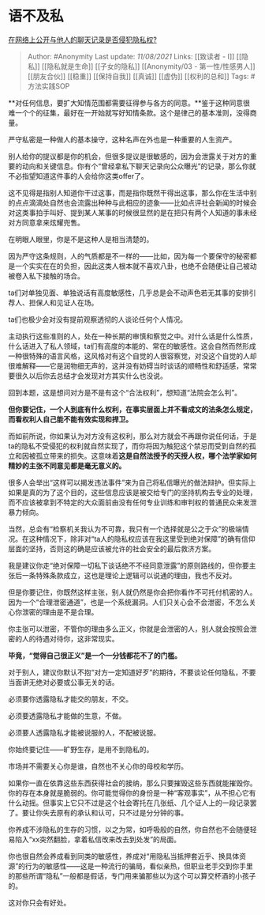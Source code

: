# 语不及私
[在网络上公开与他人的聊天记录是否侵犯隐私权?](https://www.zhihu.com/question/477629014/answer/2043789954)

> Author: #Anonymity 
Last update: *11/08/2021* 
Links: [[致读者 - I]] [[隐私]] [[隐私就是生命]] [[子女的隐私]] [[Anonymity/03 - 第一性/性感男人]] [[朋友合伙]] [[稳重]] [[保持自我]] [[真诚]] [[虚伪]] [[权利的总和]] 
Tags: #方法实践SOP    
  

**对任何信息，要扩大知情范围都需要征得参与各方的同意。**鉴于这种同意很难一个个的征集，最好在一开始就写好知情条款。这个是律己的基本准则，没得商量。

严守私密是一种做人的基本操守，这种名声在外也是一种重要的人生资产。

别人给你的提议都是你的机会，但很多提议是很敏感的，因为会泄露关于对方的重要的动向和关键信息。你有个“曾经拿私下聊天记录向公众曝光”的记录，那么你就不必指望知道这件事的人会给你这类offer了。

这不见得是指别人知道你干过这事，而是指你既然干得出这事，那么你在生活中别的点点滴滴处自然也会流露出种种与此相应的迹象——比如点评社会新闻的时候会对这类事拍手叫好、提到某人某事的时候很显然的是在把只有两个人知道的事未经对方同意拿来炫耀兜售。

在明眼人眼里，你是不是这种人是相当清楚的。

因为严守这条规则，人的气质都是不一样的——比如，因为每一个要保守的秘密都是一个实实在在的负担，因此这类人根本就不喜欢八卦，也绝不会随便让自己被动被卷入私下接触的场合。

ta们对单独见面、单独说话有高度敏感性，几乎总是会不动声色若无其事的安排引荐人、担保人和见证人在场。

ta们也极少会对没有提前观察透彻的人谈论任何个人情况。

主动执行这些准则的人，处在一种长期的审慎和察觉之中。对什么话是什么性质，什么话进入了私人领域，ta们有高度的本能的、常在的敏感性。这会自然而然形成一种很特殊的语言风格，这风格对有这个自觉的人很容察觉，对没这个自觉的人却很难解释——它是润物细无声的，这并没有妨碍当时谈话的顺畅性和舒适感，常常要很久以后你去总结才会发现对方其实什么也没说。

回到本题，这是想问对方是不是有这个“合法权利”，想知道“法院会怎么判”。

**但你要记住，一个人到底有什么权利，在事实层面上并不看成文的法条怎么规定，而看权利人自己能不能有效实现和捍卫。**

而如前所说，你如果认为对方没有这权利，那么对方就会不再跟你说任何话，于是ta的隐私不受侵犯的权利就自然实现了，而你将因为触犯这个禁忌而受到自然的孤立和因被孤立带来的损失。这意味着**这是自然法授予的天授人权，哪个法学家如何精妙的主张不同意见都是毫无意义的。**

很多人会举出“这样可以揭发违法事件”来为自己将私信曝光的做法辩护。但实际上如果是真的为了这个目的，这些信息应该是被交给专门的坚持机构去专业的处理，而不应该被拿到不特定的大众面前由没有任何专业训练和审判权的普通民众来发泄暴力倾向。

当然，总会有“检察机关我认为不可靠，我只有一个选择就是公之于众”的极端情况。在这种情况下，除非对“ta人的隐私权应该在我这里受到绝对保障”的确有信仰层面的坚持，否则这的确是应该被允许的社会安全的最后救济方案。

我是建议你走“绝对保障一切私下谈话绝不不经同意泄露”的原则路线的，但你要主张后一条特殊条款成立，这也是理论上逻辑可以说通的理由，我也不反对。

但是你要记住，你既然这样主张，别人就仍然是你会把你看作不可托付机密的人。因为一个“合理泄密通道”，也是一个系统漏洞。人们只关心会不会泄密，不怎么关心你泄密的理由是不是合理。

你主张可以泄密，不管你的理由多么正义，你就是会泄密的人，别人就会按照会泄密的人的待遇对待你，这非常现实。

**毕竟，“觉得自己很正义”是一个一分钱都花不了的门槛。**

  

对于别人，建议你默认不抱“对方一定知道好歹”的期待，不要谈论任何隐私，不要当面讲无绝对必要或公事无关的话。

必须要你透露隐私才能交的朋友，不交。

必须要透露隐私才能做的生意，不做。

必须要人透露隐私才能被说服的人，不配被说服。

你始终要记住——旷野生存，是用不到隐私的。

市场并不需要关心你是谁，自然也不关心你的母校和学历。

如果你一直在依靠这些东西获得社会的接纳，那么只要摧毁这些东西就能摧毁你。你的存在本身就是脆弱的。你可能觉得你的身份是一种“客观事实”，从不担心它有什么动摇。但事实上它只不过是这个社会寄托在几张纸、几个证人上的一段记录罢了。要让你失去原有的承认和认可，只不过是分分钟的事。

你养成不涉隐私的生存的习惯，以之为常，如呼吸般的自然，你自然也不会随便轻易陷入“xx突然翻脸，拿着私信改来改去到处发”的局面。

你也很自然会养成看到同类的敏感性，养成对“用隐私当抵押套近乎、换具体资源”的行为的敏感性——这是一种流行的骗局，看似亲热，但职业老手交到你手里的那些所谓“隐私”一般都是假话，专门用来骗那些以为这个可以算交杯酒的小孩子的。

这对你只会有好处。